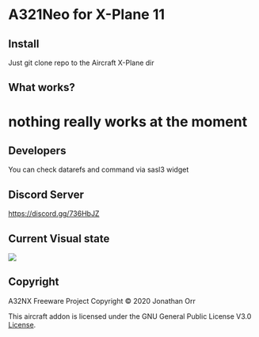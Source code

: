 # A321Neo for X-Plane 11

## Install
Just git clone repo to the Aircraft X-Plane dir

## What works?
# **nothing really works at the moment**



## Developers

You can check datarefs and command via sasl3 widget


## Discord Server
https://discord.gg/736HbJZ


## Current Visual state
![](https://cdn.discordapp.com/attachments/700005517900251166/700258576676945920/A321_-_2020-04-16_4.15.24_pm.png)

## Copyright

A32NX Freeware Project
Copyright © 2020 Jonathan Orr

This aircraft addon is licensed under the GNU General Public License V3.0 [License](LICENSE).
